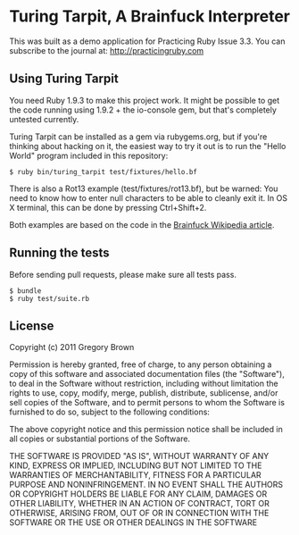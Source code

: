 # Turing Tarpit, A Brainfuck Interpreter

This was built as a demo application for Practicing Ruby Issue 3.3. You can
subscribe to the journal at: http://practicingruby.com

## Using Turing Tarpit

You need Ruby 1.9.3 to make this project work. It might be possible to get the
code running using 1.9.2 + the io-console gem, but that's completely untested
currently.

Turing Tarpit can be installed as a gem via rubygems.org, but if you're thinking
about hacking on it, the easiest way to try it out is to run the "Hello World"
program included in this repository:

    $ ruby bin/turing_tarpit test/fixtures/hello.bf

There is also a Rot13 example (test/fixtures/rot13.bf), but be warned: You 
need to know how to enter null characters to be able to cleanly exit it. 
In OS X terminal, this can be done by pressing Ctrl+Shift+2.

Both examples are based on the code in the 
[Brainfuck Wikipedia article](http://en.wikipedia.org/wiki/Brainfuck).

## Running the tests

Before sending pull requests, please make sure all tests pass.

    $ bundle
    $ ruby test/suite.rb

## License

Copyright (c) 2011 Gregory Brown 

Permission is hereby granted, free of charge, to any person obtaining a copy of this software and associated documentation files (the "Software"), to deal in the Software without restriction, including without limitation the rights to use, copy, modify, merge, publish, distribute, sublicense, and/or sell copies of the Software, and to permit persons to whom the Software is furnished to do so, subject to the following conditions:

The above copyright notice and this permission notice shall be included in all copies or substantial portions of the Software.

THE SOFTWARE IS PROVIDED "AS IS", WITHOUT WARRANTY OF ANY KIND, EXPRESS OR IMPLIED, INCLUDING BUT NOT LIMITED TO THE WARRANTIES OF MERCHANTABILITY, FITNESS FOR A PARTICULAR PURPOSE AND NONINFRINGEMENT. IN NO EVENT SHALL THE AUTHORS OR COPYRIGHT HOLDERS BE LIABLE FOR ANY CLAIM, DAMAGES OR OTHER LIABILITY, WHETHER IN AN ACTION OF CONTRACT, TORT OR OTHERWISE, ARISING FROM, OUT OF OR IN CONNECTION WITH THE SOFTWARE OR THE USE OR OTHER DEALINGS IN THE SOFTWARE
